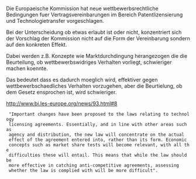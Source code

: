 Die Europaeische Kommission hat neue wettbewerbsrechtliche Bedingungen
fuer Vertragsvereinbarungen im Bereich Patentlizensierung und
Technologietransfer vorgeschlagen.

Bei der Unterscheidung ob etwas erlaubt ist oder nicht, konzentriert
sich der Vorschlag der Kommission nicht auf die Form der Vereinbarung
sondern auf den konkreten Effekt.

Dabei werden z.B. Konzepte wie Marktdurchdingung herangezogen die die
Beurteilung, ob wettbewerbswidriges Verhalten vorliegt, schwieriger
machen koennte.

Das bedeutet dass es dadurch moeglich wird, effektiver gegen
wettbewerbschaedliches Verhalten vorzugehen, aber die Beurtielung, ob
dem Gesetz ensprochen ist, wird schwieriger.

<http://www.bi.les-europe.org/news/93.html#8>

` "Important changes have been proposed to the laws relating to technology `\
` licensing agreements. Essentially, and in line with other areas such as `\
` agency and distribution, the new law will concentrate on the actual `\
` effect of the agreement entered into, rather than its form. Economic `\
` concepts such as market share tests will become relevant, with all the `\
` difficulties these will entail. This means that while the law should be `\
` more effective in catching anti-competitive agreements, assessing `\
` whether the law is complied with will be more difficult".`
